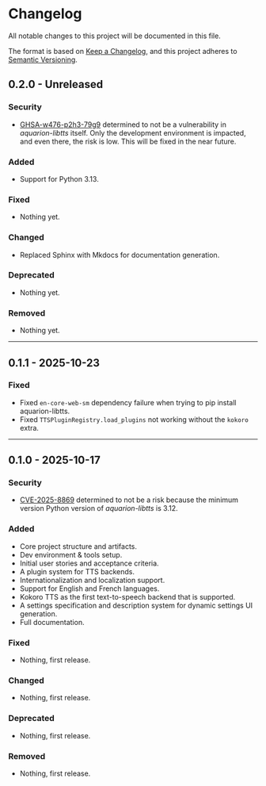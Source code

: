 <!-- markdownlint-disable MD024 -->

<!--
    SPDX-FileCopyrightText: 2025-present Krys Lawrence <aquarion.5.krystopher@spamgourmet.org>
    SPDX-License-Identifier: CC-BY-SA-4.0
-->

<!--
    aquarion-libtts documentation © 2025-present by Krys Lawrence is licensed under
    Creative Commons Attribution-ShareAlike 4.0 International. To view a copy of this
    license, visit <https://creativecommons.org/licenses/by-sa/4.0/>
-->

# Changelog

All notable changes to this project will be documented in this file.

The format is based on [Keep a Changelog](https://keepachangelog.com/en/1.1.0/),
and this project adheres to [Semantic Versioning](https://semver.org/spec/v2.0.0.html).

## 0.2.0 - Unreleased

### Security

- [GHSA-w476-p2h3-79g9](https://github.com/advisories/GHSA-w476-p2h3-79g9) determined to
  not be a vulnerability in *aquarion-libtts* itself.  Only the development environment
  is impacted, and even there, the risk is low.  This will be fixed in the near future.

### Added

- Support for Python 3.13.

### Fixed

- Nothing yet.

### Changed

- Replaced Sphinx with Mkdocs for documentation generation.

### Deprecated

- Nothing yet.

### Removed

- Nothing yet.

----

## 0.1.1 - 2025-10-23

### Fixed

- Fixed `en-core-web-sm` dependency failure when trying to pip install aquarion-libtts.
- Fixed `TTSPluginRegistry.load_plugins` not working without the `kokoro` extra.

----

## 0.1.0 - 2025-10-17

### Security

- [CVE-2025-8869](https://nvd.nist.gov/vuln/detail/cve-2025-8869) determined to not be
  a risk because the minimum version Python version of *aquarion-libtts* is 3.12.

### Added

- Core project structure and artifacts.
- Dev environment & tools setup.
- Initial user stories and acceptance criteria.
- A plugin system for TTS backends.
- Internationalization and localization support.
- Support for English and French languages.
- Kokoro TTS as the first text-to-speech backend that is supported.
- A settings specification and description system for dynamic settings UI generation.
- Full documentation.

### Fixed

- Nothing, first release.

### Changed

- Nothing, first release.

### Deprecated

- Nothing, first release.

### Removed

- Nothing, first release.
